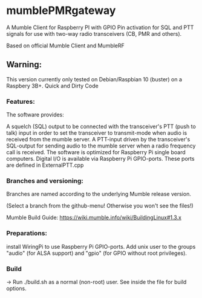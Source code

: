 # mumblePMRgateway
A Mumble Client for Raspberry PI with GPIO Pin activation for SQL and PTT signals for use with two-way radio transceivers (CB, PMR and others).

Based on official Mumble Client and MumbleRF 


## Warning:
This version currently only tested on Debian/Raspbian 10 (buster) on a Raspbery 3B+.
Quick and Dirty Code

### Features:
The software provides:

A squelch (SQL) output to be connected with the transceiver's PTT (push to talk) input in order to set the transceiver to transmit-mode when audio is received from the mumble server.
A PTT-input driven by the transceiver's SQL-output for sending audio to the mumble server when a radio frequency call is received.
The software is optimized for Raspberry Pi single board computers.
Digital I/O is available via Raspberry Pi GPIO-ports. These ports are defined in ExternalPTT.cpp

### Branches and versioning:
Branches are named according to the underlying Mumble release version.

(Select a branch from the github-menu! Otherwise you won't see the files!)

Mumble Build Guide:
https://wiki.mumble.info/wiki/BuildingLinux#1.3.x

### Preparations:
install WiringPi to use Raspberry Pi GPIO-ports.
Add unix user to the groups "audio" (for ALSA support) and "gpio" (for GPIO without root privileges).

### Build
-> Run ./build.sh as a normal (non-root) user. See inside the file for build options.

